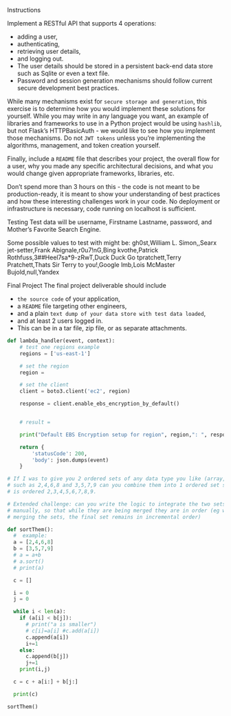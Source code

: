 


Instructions

Implement a RESTful API that supports 4 operations: 
- adding a user, 
- authenticating, 
- retrieving user details, 
- and logging out. 
- The user details should be stored in a persistent back-end data store such as Sqlite or even a text file. 
- Password and session generation mechanisms should follow current secure development best practices.

While many mechanisms exist for `secure storage and generation`, this exercise is to determine how you would implement these solutions for yourself. 
While you may write in any language you want, an example of libraries and frameworks to use in a Python project would be using `hashlib`, but not Flask’s HTTPBasicAuth - we would like to see how you implement those mechanisms. 
Do not `JWT tokens` unless you’re implementing the algorithms, management, and token creation yourself.

Finally, include a `README` file that describes your project, the overall flow for a user, why you made any specific architectural decisions, and what you would change given appropriate frameworks, libraries, etc.

Don’t spend more than 3 hours on this - the code is not meant to be production-ready, it is meant to show your understanding of best practices and how these interesting challenges work in your code.
No deployment or infrastructure is necessary, code running on localhost is sufficient.
   

Testing
Test data will be username, Firstname Lastname, password, and Mother’s Favorite Search Engine. 

Some possible values to test with might be:
gh0st,William L. Simon,,Searx
jet-setter,Frank Abignale,r0u7!nG,Bing
kvothe,Patrick Rothfuss,3##Heel7sa*9-zRwT,Duck Duck Go 
tpratchett,Terry Pratchett,Thats Sir Terry to you!,Google 
lmb,Lois McMaster Bujold,null,Yandex


Final Project
The final project deliverable should include 
- `the source code` of your application, 
- a `README` file targeting other engineers, 
- and a plain `text dump of your data store with test data loaded`, 
- and at least 2 users logged in. 
- This can be in a tar file, zip file, or as separate attachments.
  



```py
def lambda_handler(event, context):
    # test one regions example
    regions = ['us-east-1']

    # set the region
    region =

    # set the client
    client = boto3.client('ec2', region)

    response = client.enable_ebs_encryption_by_default()


    # result =

    print("Default EBS Encryption setup for region", region,": ", response['EbsEncryptionByDefault'])

    return {
        'statusCode': 200,
        'body': json.dumps(event)
    }
```

```py
# If I was to give you 2 ordered sets of any data type you like (array, set, list, etc),
# such as 2,4,6,8 and 3,5,7,9 can you combine them into 1 ordered set so the final set
# is ordered 2,3,4,5,6,7,8,9.

# Extended challenge: can you write the logic to integrate the two sets of ordered numbers
# manually, so that while they are being merged they are in order (eg whever you are in
# merging the sets, the final set remains in incremental order)

def sortThem():
  #  example:
  a = [2,4,6,8]
  b = [3,5,7,9]
  # a = a+b
  # a.sort()
  # print(a)

  c = []

  i = 0
  j = 0

  while i < len(a):
    if (a[i] < b[j]):
      # print("a is smaller")
      # c[i]=a[i] #c.add(a[i])
      c.append(a[i])
      i+=1
    else:
      c.append(b[j])
      j+=1
    print(i,j)

  c = c + a[i:] + b[j:]

  print(c)

sortThem()

```


